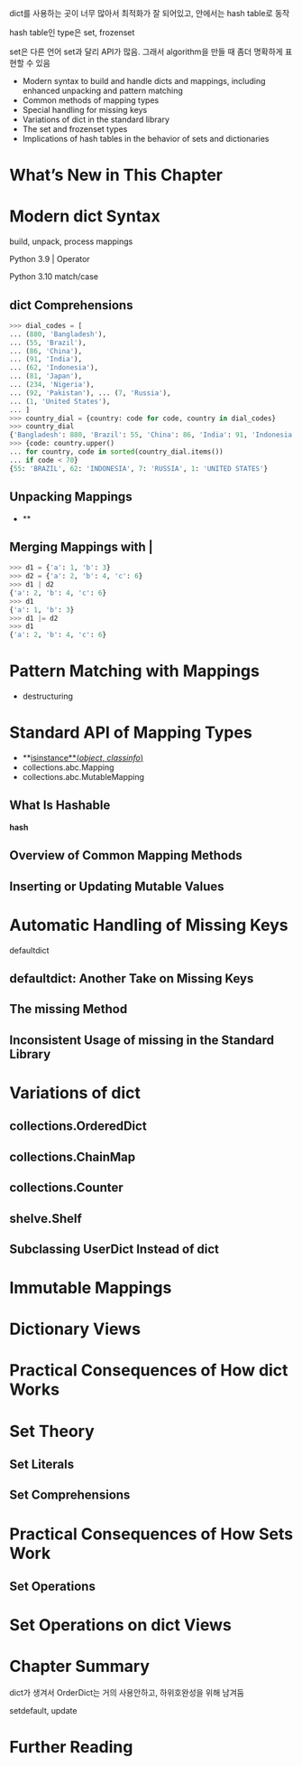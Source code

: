 dict를 사용하는 곳이 너무 많아서 최적화가 잘 되어있고, 안에서는 hash table로 동작

hash table인 type은 set, frozenset

set은 다른 언어 set과 달리 API가 많음. 그래서 algorithm을 만들 때 좀더 명확하게 표현할 수 있음

- Modern syntax to build and handle dicts and mappings, including enhanced
unpacking and pattern matching
- Common methods of mapping types
- Special handling for missing keys
- Variations of dict in the standard library
- The set and frozenset types
- Implications of hash tables in the behavior of sets and dictionaries

# What’s New in This Chapter

# Modern dict Syntax

build, unpack, process mappings

Python 3.9 | Operator

Python 3.10 match/case

## dict Comprehensions

```python
>>> dial_codes = [
... (880, 'Bangladesh'),
... (55, 'Brazil'),
... (86, 'China'),
... (91, 'India'),
... (62, 'Indonesia'),
... (81, 'Japan'),
... (234, 'Nigeria'),
... (92, 'Pakistan'), ... (7, 'Russia'),
... (1, 'United States'),
... ]
>>> country_dial = {country: code for code, country in dial_codes}
>>> country_dial
{'Bangladesh': 880, 'Brazil': 55, 'China': 86, 'India': 91, 'Indonesia': 62, 'Japan': 81, 'Nigeria': 234, 'Pakistan': 92, 'Russia': 7, 'United States': 1}
>>> {code: country.upper()
... for country, code in sorted(country_dial.items())
... if code < 70}
{55: 'BRAZIL', 62: 'INDONESIA', 7: 'RUSSIA', 1: 'UNITED STATES'}
```

## Unpacking Mappings

- **

## Merging Mappings with |

```python
>>> d1 = {'a': 1, 'b': 3}
>>> d2 = {'a': 2, 'b': 4, 'c': 6}
>>> d1 | d2
{'a': 2, 'b': 4, 'c': 6}
>>> d1
{'a': 1, 'b': 3}
>>> d1 |= d2
>>> d1
{'a': 2, 'b': 4, 'c': 6}
```

# Pattern Matching with Mappings

- destructuring

# Standard API of Mapping Types

- **[isinstance**(*object*, *classinfo*)](https://docs.python.org/3/library/functions.html?highlight=isinstance#isinstance)
- collections.abc.Mapping
- collections.abc.MutableMapping

## What Is Hashable

__hash__

## Overview of Common Mapping Methods

## Inserting or Updating Mutable Values

# Automatic Handling of Missing Keys

defaultdict

## defaultdict: Another Take on Missing Keys

## The __missing__ Method

## Inconsistent Usage of __missing__ in the Standard Library

# Variations of dict

## collections.OrderedDict

## collections.ChainMap

## collections.Counter

## shelve.Shelf

## Subclassing UserDict Instead of dict

# Immutable Mappings

# Dictionary Views

# Practical Consequences of How dict Works

# Set Theory

## Set Literals

## Set Comprehensions

# Practical Consequences of How Sets Work

## Set Operations

# Set Operations on dict Views

# Chapter Summary

dict가 생겨서 OrderDict는 거의 사용안하고, 하위호완성을 위해 남겨둠

setdefault, update

# Further Reading
